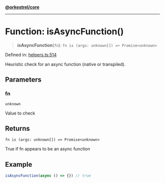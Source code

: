 [**@orkestrel/core**](../index.md)

***

# Function: isAsyncFunction()

> **isAsyncFunction**(`fn`): `fn is (args: unknown[]) => Promise<unknown>`

Defined in: [helpers.ts:514](https://github.com/orkestrel/core/blob/36bb4ac962a6eb83d3b3b7e1d15ed7b2fd751427/src/helpers.ts#L514)

Heuristic check for an async function (native or transpiled).

## Parameters

### fn

`unknown`

Value to check

## Returns

`fn is (args: unknown[]) => Promise<unknown>`

True if fn appears to be an async function

## Example

```ts
isAsyncFunction(async () => {}) // true
```
